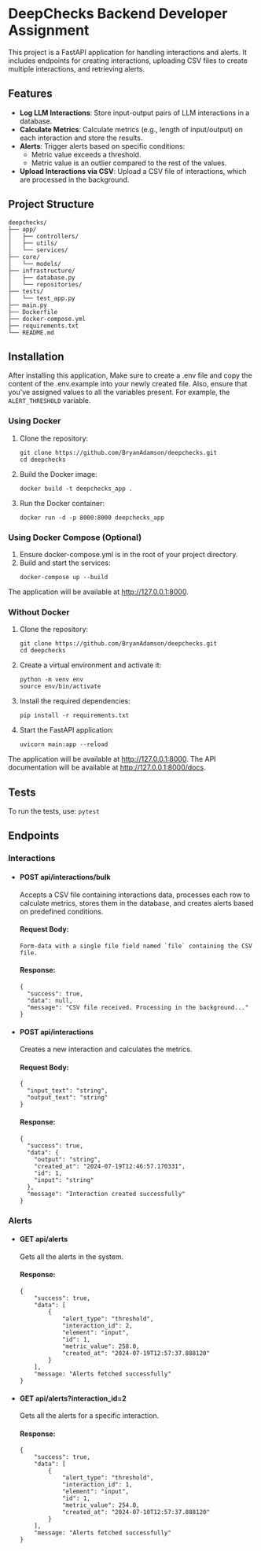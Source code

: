 # DeepChecks Backend Developer Assignment
This project is a FastAPI application for handling interactions and alerts. It includes endpoints for creating interactions, uploading CSV files to create multiple interactions, and retrieving alerts.

## Features
- **Log LLM Interactions**: Store input-output pairs of LLM interactions in a database.
- **Calculate Metrics**: Calculate metrics (e.g., length of input/output) on each interaction and store the results.
- **Alerts**: Trigger alerts based on specific conditions:
  - Metric value exceeds a threshold.
  - Metric value is an outlier compared to the rest of the values.
- **Upload Interactions via CSV**: Upload a CSV file of interactions, which are processed in the background.

## Project Structure
```
deepchecks/
├── app/
│   ├── controllers/
│   ├── utils/
│   └── services/
├── core/
│   └── models/
├── infrastructure/
│   ├── database.py
│   └── repositories/
├── tests/
│   └── test_app.py
├── main.py
├── Dockerfile
├── docker-compose.yml
├── requirements.txt
└── README.md
```

## Installation
After installing this application, Make sure to create a .env file and copy the content of the .env.example into your 
newly created file. Also, ensure that you've assigned values to all the variables present. For example, 
the `ALERT_THRESHOLD` variable.
### Using Docker
1. Clone the repository:
    ```
    git clone https://github.com/BryanAdamson/deepchecks.git
    cd deepchecks
    ```
2. Build the Docker image:
    ```
    docker build -t deepchecks_app .
    ```
3. Run the Docker container:
    ```
    docker run -d -p 8000:8000 deepchecks_app
    ```
   
### Using Docker Compose (Optional)
1. Ensure docker-compose.yml is in the root of your project directory.
2. Build and start the services:
    ```
    docker-compose up --build
    ```
 The application will be available at http://127.0.0.1:8000.

### Without Docker
1. Clone the repository:
    ```
    git clone https://github.com/BryanAdamson/deepchecks.git
    cd deepchecks
    ```
2. Create a virtual environment and activate it:
    ```
    python -m venv env
    source env/bin/activate
    ```
3. Install the required dependencies:
    ```
    pip install -r requirements.txt
    ```
4. Start the FastAPI application:
    ```
    uvicorn main:app --reload
    ```
The application will be available at http://127.0.0.1:8000. The API documentation will be available at http://127.0.0.1:8000/docs.

## Tests
To run the tests, use:
    ```
    pytest
    ```

## Endpoints

### Interactions
- #### POST api/interactions/bulk<br>
  Accepts a CSV file containing interactions data, processes each row to calculate metrics, stores them in the database, and creates alerts based on predefined conditions.
  #### Request Body:
    ```
    Form-data with a single file field named `file` containing the CSV file.
    ```
  #### Response:
    ```
    {
      "success": true,
      "data": null,
      "message": "CSV file received. Processing in the background..."
    }
    ```
  
- #### POST api/interactions<br>
  Creates a new interaction and calculates the metrics.<br>
  #### Request Body:
    ```
    {
      "input_text": "string",
      "output_text": "string"
    }
    ```
  #### Response:
    ```
    {
      "success": true, 
      "data": {
        "output": "string", 
        "created_at": "2024-07-19T12:46:57.170331", 
        "id": 1, 
        "input": "string"
      }, 
      "message": "Interaction created successfully"
    }
    ```
  
### Alerts
- #### GET api/alerts<br>
  Gets all the alerts in the system.<br>
 
  #### Response:
    ```
    {
        "success": true,
        "data": [
            {
                "alert_type": "threshold",
                "interaction_id": 2,
                "element": "input",
                "id": 1,
                "metric_value": 258.0,
                "created_at": "2024-07-19T12:57:37.888120"
            }
        ],
        "message: "Alerts fetched successfully"
    }
    ```
- #### GET api/alerts?interaction_id=2<br>
  Gets all the alerts for a specific interaction.<br>
 
  #### Response:
    ```
    {
        "success": true,
        "data": [
            {
                "alert_type": "threshold",
                "interaction_id": 1,
                "element": "input",
                "id": 1,
                "metric_value": 254.0,
                "created_at": "2024-07-10T12:57:37.888120"
            }
        ],
        "message: "Alerts fetched successfully"
    }
    ```

